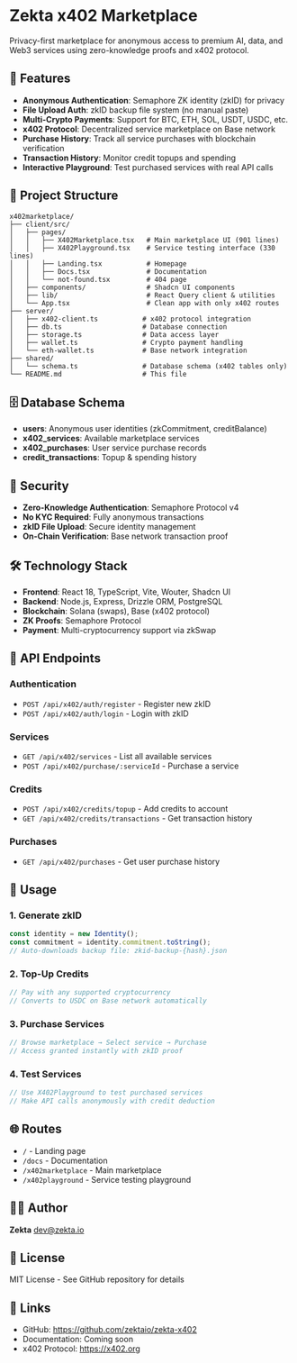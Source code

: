 # Zekta x402 Marketplace

Privacy-first marketplace for anonymous access to premium AI, data, and Web3 services using zero-knowledge proofs and x402 protocol.

## 🚀 Features

- **Anonymous Authentication**: Semaphore ZK identity (zkID) for privacy
- **File Upload Auth**: zkID backup file system (no manual paste)
- **Multi-Crypto Payments**: Support for BTC, ETH, SOL, USDT, USDC, etc.
- **x402 Protocol**: Decentralized service marketplace on Base network
- **Purchase History**: Track all service purchases with blockchain verification
- **Transaction History**: Monitor credit topups and spending
- **Interactive Playground**: Test purchased services with real API calls

## 📁 Project Structure

```
x402marketplace/
├── client/src/
│   ├── pages/
│   │   ├── X402Marketplace.tsx   # Main marketplace UI (901 lines)
│   │   ├── X402Playground.tsx    # Service testing interface (330 lines)
│   │   ├── Landing.tsx           # Homepage
│   │   ├── Docs.tsx              # Documentation
│   │   └── not-found.tsx         # 404 page
│   ├── components/               # Shadcn UI components
│   ├── lib/                      # React Query client & utilities
│   └── App.tsx                   # Clean app with only x402 routes
├── server/
│   ├── x402-client.ts           # x402 protocol integration
│   ├── db.ts                    # Database connection
│   ├── storage.ts               # Data access layer
│   ├── wallet.ts                # Crypto payment handling
│   └── eth-wallet.ts            # Base network integration
├── shared/
│   └── schema.ts                # Database schema (x402 tables only)
└── README.md                    # This file
```

## 🗄️ Database Schema

- **users**: Anonymous user identities (zkCommitment, creditBalance)
- **x402_services**: Available marketplace services
- **x402_purchases**: User service purchase records
- **credit_transactions**: Topup & spending history

## 🔐 Security

- **Zero-Knowledge Authentication**: Semaphore Protocol v4
- **No KYC Required**: Fully anonymous transactions
- **zkID File Upload**: Secure identity management
- **On-Chain Verification**: Base network transaction proof

## 🛠️ Technology Stack

- **Frontend**: React 18, TypeScript, Vite, Wouter, Shadcn UI
- **Backend**: Node.js, Express, Drizzle ORM, PostgreSQL
- **Blockchain**: Solana (swaps), Base (x402 protocol)
- **ZK Proofs**: Semaphore Protocol
- **Payment**: Multi-cryptocurrency support via zkSwap

## 📝 API Endpoints

### Authentication
- `POST /api/x402/auth/register` - Register new zkID
- `POST /api/x402/auth/login` - Login with zkID

### Services
- `GET /api/x402/services` - List all available services
- `POST /api/x402/purchase/:serviceId` - Purchase a service

### Credits
- `POST /api/x402/credits/topup` - Add credits to account
- `GET /api/x402/credits/transactions` - Get transaction history

### Purchases
- `GET /api/x402/purchases` - Get user purchase history

## 🎯 Usage

### 1. Generate zkID
```typescript
const identity = new Identity();
const commitment = identity.commitment.toString();
// Auto-downloads backup file: zkid-backup-{hash}.json
```

### 2. Top-Up Credits
```typescript
// Pay with any supported cryptocurrency
// Converts to USDC on Base network automatically
```

### 3. Purchase Services
```typescript
// Browse marketplace → Select service → Purchase
// Access granted instantly with zkID proof
```

### 4. Test Services
```typescript
// Use X402Playground to test purchased services
// Make API calls anonymously with credit deduction
```

## 🌐 Routes

- `/` - Landing page
- `/docs` - Documentation
- `/x402marketplace` - Main marketplace
- `/x402playground` - Service testing playground

## 👨‍💻 Author

**Zekta** <dev@zekta.io>

## 📄 License

MIT License - See GitHub repository for details

## 🔗 Links

- GitHub: https://github.com/zektaio/zekta-x402
- Documentation: Coming soon
- x402 Protocol: https://x402.org
